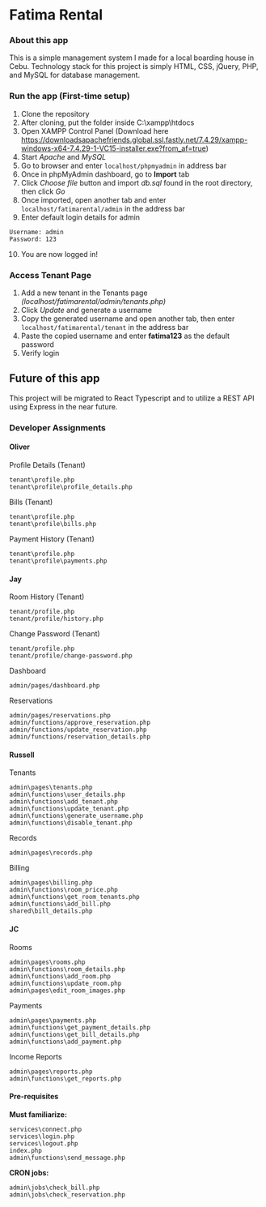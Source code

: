 # Fatima Rental

### About this app

This is a simple management system I made for a local boarding house in Cebu. Technology stack for this project is simply HTML, CSS, jQuery, PHP, and MySQL for database management.

### Run the app (First-time setup)

1. Clone the repository
2. After cloning, put the folder inside C:\xampp\htdocs
3. Open XAMPP Control Panel (Download here https://downloadsapachefriends.global.ssl.fastly.net/7.4.29/xampp-windows-x64-7.4.29-1-VC15-installer.exe?from_af=true)
4. Start _Apache_ and _MySQL_
5. Go to browser and enter `localhost/phpmyadmin` in address bar
6. Once in phpMyAdmin dashboard, go to **Import** tab
7. Click _Choose file_ button and import _db.sql_ found in the root directory, then click _Go_
8. Once imported, open another tab and enter `localhost/fatimarental/admin` in the address bar
9. Enter default login details for admin

```
Username: admin
Password: 123
```

10. You are now logged in!

### Access Tenant Page

1. Add a new tenant in the Tenants page _(localhost/fatimarental/admin/tenants.php)_
2. Click _Update_ and generate a username
3. Copy the generated username and open another tab, then enter `localhost/fatimarental/tenant` in the address bar
4. Paste the copied username and enter **fatima123** as the default password
5. Verify login

## Future of this app

This project will be migrated to React Typescript and to utilize a REST API using Express in the near future.

### Developer Assignments

#### Oliver

Profile Details (Tenant)

```
tenant\profile.php
tenant\profile\profile_details.php
```

Bills (Tenant)

```
tenant\profile.php
tenant\profile\bills.php
```

Payment History (Tenant)

```
tenant\profile.php
tenant\profile\payments.php
```

#### Jay

Room History (Tenant)

```
tenant/profile.php
tenant/profile/history.php
```

Change Password (Tenant)

```
tenant/profile.php
tenant/profile/change-password.php
```

Dashboard

```
admin/pages/dashboard.php
```

Reservations

```
admin/pages/reservations.php
admin/functions/approve_reservation.php
admin/functions/update_reservation.php
admin/functions/reservation_details.php
```

#### Russell

Tenants

```
admin\pages\tenants.php
admin\functions\user_details.php
admin\functions\add_tenant.php
admin\functions\update_tenant.php
admin\functions\generate_username.php
admin\functions\disable_tenant.php
```

Records

```
admin\pages\records.php
```

Billing

```
admin\pages\billing.php
admin\functions\room_price.php
admin\functions\get_room_tenants.php
admin\functions\add_bill.php
shared\bill_details.php
```

#### JC

Rooms

```
admin\pages\rooms.php
admin\functions\room_details.php
admin\functions\add_room.php
admin\functions\update_room.php
admin\pages\edit_room_images.php
```

Payments

```
admin\pages\payments.php
admin\functions\get_payment_details.php
admin\functions\get_bill_details.php
admin\functions\add_payment.php
```

Income Reports

```
admin\pages\reports.php
admin\functions\get_reports.php
```

#### Pre-requisites

**Must familiarize:**

```
services\connect.php
services\login.php
services\logout.php
index.php
admin\functions\send_message.php
```

**CRON jobs:**

```
admin\jobs\check_bill.php
admin\jobs\check_reservation.php
```

